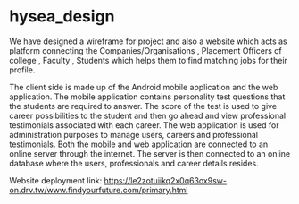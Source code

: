# hysea_design


We have designed a wireframe for project and also a website which acts as platform connecting the Companies/Organisations ,
Placement Officers of college , Faculty , Students which helps them to find matching jobs for their profile.

The client side is made up of the Android mobile application and the web application. The mobile
application contains personality test questions that the students are required to answer. The score
of the test is used to give career possibilities to the student and then go ahead and view professional
testimonials associated with each career. The web application is used for administration purposes
to manage users, careers and professional testimonials. Both the mobile and web application are
connected to an online server through the internet. The server is then connected to an online
database where the users, professionals and career details resides. 

Website deployment link:
https://le2zotuiikq2x0q63ox9sw-on.drv.tw/www.findyourfuture.com/primary.html
